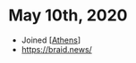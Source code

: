 # May 10th, 2020
- Joined [[Athens]]
- https://braid.news/

[//begin]: # "Autogenerated link references for markdown compatibility"
[Athens]: ../athens "Athens"
[//end]: # "Autogenerated link references"